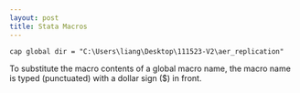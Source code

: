 ```yaml
---
layout: post
title: Stata Macros
---
```


```
cap global dir = "C:\Users\liang\Desktop\111523-V2\aer_replication"
```


To substitute the macro contents of a global macro name, the macro name is typed (punctuated)
with a dollar sign ($) in front. 
